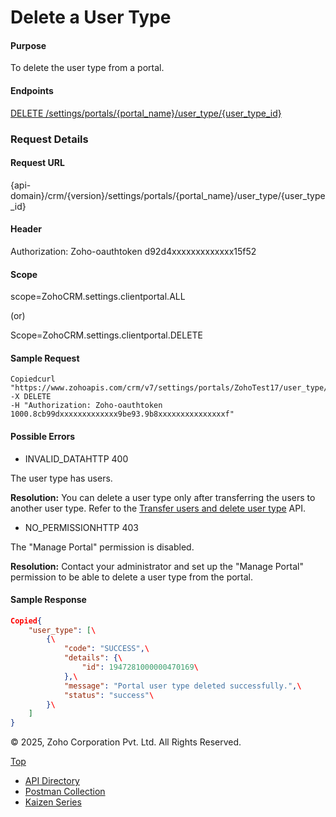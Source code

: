 
# Delete a User Type

#### Purpose

To delete the user type from a portal.

#### Endpoints

[DELETE /settings/portals/{portal\_name}/user\_type/{user\_type\_id}](https://www.zoho.com/crm/developer/docs/api/v7/delete-user-type.html)

### Request Details

#### Request URL

{api-domain}/crm/{version}/settings/portals/{portal\_name}/user\_type/{user\_type\_id}

#### Header

Authorization: Zoho-oauthtoken d92d4xxxxxxxxxxxxx15f52

#### Scope

scope=ZohoCRM.settings.clientportal.ALL

(or)

Scope=ZohoCRM.settings.clientportal.DELETE

#### Sample Request

``` curl
Copiedcurl "https://www.zohoapis.com/crm/v7/settings/portals/ZohoTest17/user_type/1947281000000470169"
-X DELETE
-H "Authorization: Zoho-oauthtoken 1000.8cb99dxxxxxxxxxxxxx9be93.9b8xxxxxxxxxxxxxxxf"
```

#### Possible Errors

- INVALID\_DATAHTTP 400



The user type has users.

**Resolution:** You can delete a user type only after transferring the users to another user type. Refer to the [Transfer users and delete user type](https://www.zoho.com/crm/developer/docs/api/v7/transfer-users-del-user-type.html) API.

- NO\_PERMISSIONHTTP 403



The "Manage Portal" permission is disabled.

**Resolution:** Contact your administrator and set up the "Manage Portal" permission to be able to delete a user type from the portal.


#### Sample Response

``` json
Copied{
    "user_type": [\
        {\
            "code": "SUCCESS",\
            "details": {\
                "id": 1947281000000470169\
            },\
            "message": "Portal user type deleted successfully.",\
            "status": "success"\
        }\
    ]
}
```

© 2025, Zoho Corporation Pvt. Ltd. All Rights Reserved.

[Top](https://www.zoho.com/crm/developer/docs/api/v7/delete-user-type.html#top)

- [API Directory](https://www.zoho.com/crm/developer/docs/api-directory.html?source_from=qlink_)
- [Postman Collection](https://www.postman.com/zohocrmdevelopers/workspace/zoho-crm-developers/overview?source_from=qlink_)
- [Kaizen Series](https://www.zoho.com/crm/developer/docs/kaizen-series-directory.html?source_from=qlink_)